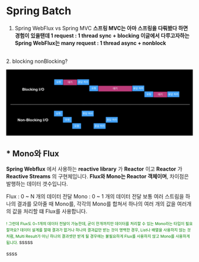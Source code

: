 # Spring Batch

1. Spring WebFlux vs Spring MVC
__스프링 MVC는 아마 스프링을 다뤄봤다 하면 경험이 있을탠데
1 request : 1 thread
sync + blocking
이글에서 다루고자하는 Spring WebFlux는
many request : 1 thread
async + nonblock__

</br>
2. blocking nonBlocking?
   
![image/block.png](spring/../image/blocking.png)  


## * Mono와 Flux

 
__Spring Webflux__ 에서 사용하는 __reactive library__ 가 __Reactor__ 이고 __Reactor__ 가 __Reactive Streams__ 의 구현체입니다.
**Flux와 Mono는 Reactor 객체이며**, 차이점은 발행하는 데이터 갯수입니다.
 
Flux : 0 ~ N 개의 데이터 전달
Mono : 0 ~ 1 개의 데이터 전달
보통 여러 스트림을 하나의 결과를 모아줄 때 Mono를, 각각의 Mono를 합쳐서 하나의 여러 개의 값을 여러개의 값을 처리할 떄 Flux를 사용합니다.


<span style="font-size:75%" >
<span style="color:green" >
! 그런데 Flux도 0~1개의 데이터 전달이 가능한데, 굳이 한개까지만 데이터를 처리할 수 있는 Mono라는 타입이 필요할까요? 데이터 설계를 할때 결과가 없거나 하나의 결과값만 받는 것이 명백한 경우,  List나 배열을 사용하지 않는 것처럼, Multi Result가 아닌 하나의 결과셋만 받게 될 경우에는 불필요하게 Flux를 사용하지 않고 Mono를 사용하게 됩니다. 
</span>  
</span>  sssss

ssss

